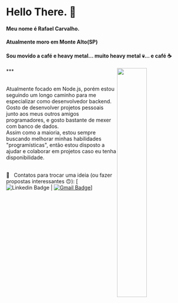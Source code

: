 # Hello There. :beers:

#### Meu nome é Rafael Carvalho. 

#### Atualmente moro em Monte Alto(SP)  
#### Sou movido a café e heavy metal... muito heavy metal :skull:... e café :coffee: 
<img align="right" src="https://i.kym-cdn.com/photos/images/original/000/476/072/9f5.gif" width="40%" height="40%" style="max-width:100%;">
***

<br/>Atualmente focado em Node.js, porém estou seguindo um longo caminho para me especializar como desenvolvedor backend. Gosto de desenvolver projetos pessoais junto aos meus outros amigos programadores, e gosto bastante de mexer com banco de dados.
<br/>Assim como a maioria, estou sempre buscando melhorar minhas habilidades "programísticas", então estou disposto a ajudar e colaborar em projetos caso eu tenha disponibilidade.

<br/> :email: &nbsp; Contatos para trocar uma ideia (ou fazer propostas interessantes :upside_down_face:): [![Linkedin Badge](https://img.shields.io/badge/-RafaelCarvalho-blue?style=flat-square&logo=Linkedin&logoColor=white&link=https://www.linkedin.com/in/rafael-vilas-boas-de-carvalho-61a517187/) 
| 
[![Gmail Badge](https://img.shields.io/badge/-az.carta@gmail.com-c14438?style=flat-square&logo=Gmail&logoColor=white&link=mailto:az.carta@gmail.com)](mailto:az.carta@gmail.com)]